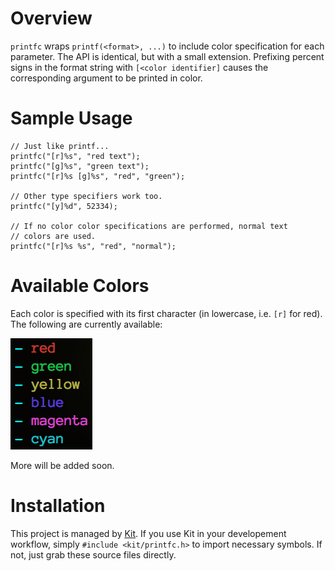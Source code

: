 # Overview
`printfc` wraps `printf(<format>, ...)` to include color specification for each parameter. The API is identical, but with a small extension. Prefixing percent signs in the format string with `[<color identifier]` causes the corresponding argument to be printed in color.



# Sample Usage
```
// Just like printf...
printfc("[r]%s", "red text");
printfc("[g]%s", "green text");
printfc("[r]%s [g]%s", "red", "green");

// Other type specifiers work too.
printfc("[y]%d", 52334);

// If no color color specifications are performed, normal text
// colors are used.
printfc("[r]%s %s", "red", "normal");
```



# Available Colors
Each color is specified with its first character (in lowercase, i.e. `[r]` for red). The following are currently available:

![Image of colors.](images/colors.png)
 
More will be added soon.



# Installation
This project is managed by [Kit](https://github.com/dasmithii/kit). If you use Kit in your developement workflow, simply `#include <kit/printfc.h>` to import necessary symbols. If not, just grab these source files directly.